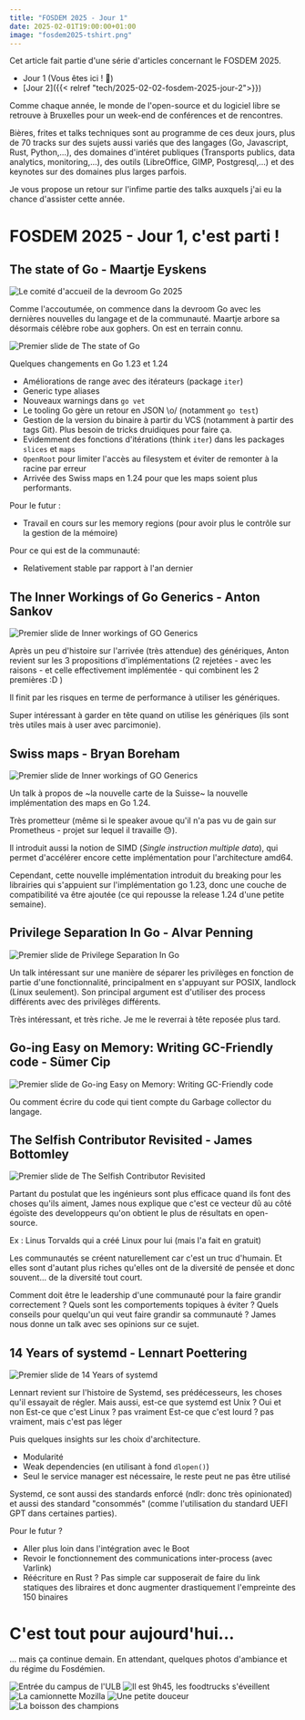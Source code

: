 ```yaml
---
title: "FOSDEM 2025 - Jour 1"
date: 2025-02-01T19:00:00+01:00
image: "fosdem2025-tshirt.png"
---
```


Cet article fait partie d'une série d'articles concernant le FOSDEM 2025.
* Jour 1 (Vous êtes ici ! 🎯)
* [Jour 2]({{< relref "tech/2025-02-02-fosdem-2025-jour-2">}})


Comme chaque année, le monde de l'open-source et du logiciel libre se retrouve à Bruxelles pour un week-end de conférences et de rencontres.

Bières, frites et talks techniques sont au programme de ces deux jours, plus de 70 tracks sur des sujets aussi variés que des langages (Go, Javascript, Rust, Python,...), des domaines d'intéret publiques (Transports publics, data analytics, monitoring,...), des outils (LibreOffice, GIMP, Postgresql,...) et des keynotes sur des domaines plus larges parfois.

Je vous propose un retour sur l'infime partie des talks auxquels j'ai eu la chance d'assister cette année.

# FOSDEM 2025 - Jour 1, c'est parti !

## The state of Go - Maartje Eyskens

![Le comité d'accueil de la devroom Go 2025](devroom-go-accueil.png)

Comme l'accoutumée, on commence dans la devroom Go avec les dernières nouvelles du langage et de la communauté. Maartje arbore sa désormais célèbre robe aux gophers. On est en terrain connu.

![Premier slide de The state of Go](state-of-go.png)

Quelques changements en Go 1.23 et 1.24

* Améliorations de range avec des itérateurs (package `iter`)
* Generic type aliases
* Nouveaux warnings dans `go vet`
* Le tooling Go gère un retour en JSON \o/ (notamment `go test`)
* Gestion de la version du binaire à partir du VCS (notamment à partir des tags Git). Plus besoin de tricks druidiques pour faire ça.
* Evidemment des fonctions d'itérations (think `iter`) dans les packages `slices` et `maps`
* `OpenRoot` pour limiter l'accès au filesystem et éviter de remonter à la racine par erreur
* Arrivée des Swiss maps en 1.24 pour que les maps soient plus performants.

Pour le futur :
* Travail en cours sur les memory regions (pour avoir plus le contrôle sur la gestion de la mémoire)

Pour ce qui est de la communauté:
* Relativement stable par rapport à l'an dernier

## The Inner Workings of Go Generics - Anton Sankov

![Premier slide de Inner workings of GO Generics](go-inside-generics.png)

Après un peu d'histoire sur l'arrivée (très attendue) des génériques, Anton revient sur les 3 propositions d'implémentations (2 rejetées - avec les raisons - et celle effectivement implémentée - qui combinent les 2 premières :D )

Il finit par les risques en terme de performance à utiliser les génériques.

Super intéressant à garder en tête quand on utilise les génériques (ils sont très utiles mais à user avec parcimonie).

## Swiss maps - Bryan Boreham

![Premier slide de Inner workings of GO Generics](go-swiss-maps.png)

Un talk à propos de ~la nouvelle carte de la Suisse~ la nouvelle implémentation des maps en Go 1.24.

Très prometteur (même si le speaker avoue qu'il n'a pas vu de gain sur Prometheus - projet sur lequel il travaille :sweat:).

Il introduit aussi la notion de SIMD (_Single instruction multiple data_), qui permet d'accélérer encore cette implémentation pour l'architecture amd64.

Cependant, cette nouvelle implémentation introduit du breaking pour les librairies qui s'appuient sur l'implémentation go 1.23, donc une couche de compatibilité va être ajoutée (ce qui repousse la release 1.24 d'une petite semaine).

## Privilege Separation In Go - Alvar Penning

![Premier slide de Privilege Separation In Go](go-privileges-separation.png)

Un talk intéressant sur une manière de séparer les privilèges en fonction de partie d'une fonctionnalité, principalment en s'appuyant sur POSIX, landlock (Linux seulement). Son principal argument est d'utiliser des process différents avec des privilèges différents.

Très intéressant, et très riche. Je me le reverrai à tête reposée plus tard.

## Go-ing Easy on Memory: Writing GC-Friendly code - Sümer Cip

![Premier slide de Go-ing Easy on Memory: Writing GC-Friendly code](go-easy-on-gc.png)

Ou comment écrire du code qui tient compte du Garbage collector du langage.


## The Selfish Contributor Revisited - James Bottomley

![Premier slide de The Selfish Contributor Revisited](the-selfish-contributor-revisited.png)

Partant du postulat que les ingénieurs sont plus efficace quand ils font des choses qu'ils aiment, James nous explique que c'est ce vecteur dû au côté égoïste des developpeurs qu'on obtient le plus de résultats en open-source.

Ex : Linus Torvalds qui a créé Linux pour lui (mais l'a fait en gratuit)

Les communautés se créent naturellement car c'est un truc d'humain. Et elles sont d'autant plus riches qu'elles ont de la diversité de pensée et donc souvent... de la diversité tout court.

Comment doit être le leadership d'une communauté pour la faire grandir correctement ? Quels sont les comportements topiques à éviter ? Quels conseils pour quelqu'un qui veut faire grandir sa communauté ? James nous donne un talk avec ses opinions sur ce sujet.

## 14 Years of systemd - Lennart Poettering

![Premier slide de 14 Years of systemd](14-years-of-systemd.png)

Lennart revient sur l'histoire de Systemd, ses prédécesseurs, les choses qu'il essayait de régler.
Mais aussi, est-ce que systemd est Unix ? Oui et non
Est-ce que c'est Linux ? pas vraiment
Est-ce que c'est lourd ? pas vraiment, mais c'est pas léger

Puis quelques insights sur les choix d'architecture.
* Modularité 
* Weak dependencies (en utilisant à fond `dlopen()`)
* Seul le service manager est nécessaire, le reste peut ne pas être utilisé

Systemd, ce sont aussi des standards enforcé (ndlr: donc très opinionated) et aussi des standard "consommés" (comme l'utilisation du standard UEFI GPT dans certaines parties).

Pour le futur ?
* Aller plus loin dans l'intégration avec le Boot
* Revoir le fonctionnement des communications inter-process (avec Varlink)
* Réécriture en Rust ? Pas simple car supposerait de faire du link statiques des libraires et donc augmenter drastiquement l'empreinte des 150 binaires

# C'est tout pour aujourd'hui...

... mais ça continue demain. En attendant, quelques photos d'ambiance et du régime du Fosdémien.

![Entrée du campus de l'ULB](entree-ulb-2025.png)
![Il est 9h45, les foodtrucks s'éveillent](foodtrucks.png)
![La camionnette Mozilla](camionnette-mozilla.png)
![Une petite douceur](gaufre.png)
![La boisson des champions](club-mate.png)
